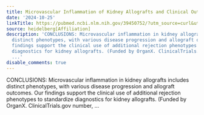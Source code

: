 ```yaml
---
title: Microvascular Inflammation of Kidney Allografts and Clinical Outcomes
date: '2024-10-25'
linkTitle: https://pubmed.ncbi.nlm.nih.gov/39450752/?utm_source=curl&utm_medium=rss&utm_campaign=pubmed-2&utm_content=1FakS-2QOkCT8HsMOQP1bCRQ4YzyumYOmxmF0moLsQ3dFB1E9V&fc=20220326224207&ff=20241026190550&v=2.18.0.post9+e462414
source: heidelberg[Affiliation]
description: 'CONCLUSIONS: Microvascular inflammation in kidney allografts includes
  distinct phenotypes, with various disease progression and allograft outcomes. Our
  findings support the clinical use of additional rejection phenotypes to standardize
  diagnostics for kidney allografts. (Funded by OrganX. ClinicalTrials.gov number,
  ...'
disable_comments: true
---
```

CONCLUSIONS: Microvascular inflammation in kidney allografts includes distinct phenotypes, with various disease progression and allograft outcomes. Our findings support the clinical use of additional rejection phenotypes to standardize diagnostics for kidney allografts. (Funded by OrganX. ClinicalTrials.gov number, ...